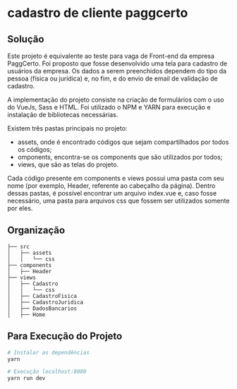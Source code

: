 # cadastro de cliente paggcerto
## Solução
Este projeto é equivalente ao teste para vaga de Front-end da empresa PaggCerto. Foi proposto que fosse desenvolvido uma tela para cadastro de usuários da empresa. Os dados a serem preenchidos dependem do tipo da pessoa (física ou jurídica) e, no fim, e do envio de email de validação de cadastro.

A implementação do projeto consiste na criação de formulários com o uso do VueJs, Sass e HTML. Foi utilizado o NPM e YARN para execução e instalação de bibliotecas necessárias.

Existem três pastas principais no projeto:
- assets, onde é encontrado códigos que sejam compartilhados por todos os códigos;
- omponents, encontra-se os components que são utilizados por todos;
- views, que são as telas do projeto.

Cada código presente em components e views possui uma pasta com seu nome (por exemplo, Header, referente ao cabeçalho da página). Dentro dessas pastas, é possível encontrar um arquivo index.vue e, caso fosse necessário, uma pasta para arquivos css que fossem ser utilizados somente por eles.


## Organização
```
├── src
│   ├── assets
│   │   └── css
├── components
│   ├── Header
├── views
│   ├── Cadastro
│   │   └── css
│   ├── CadastroFisica
│   ├── CadastroJuridica
│   ├── DadosBancarios
│   ├── Home

```

## Para Execução do Projeto

``` bash
# Instalar as dependências
yarn

# Execução localhost:8080
yarn run dev

```
